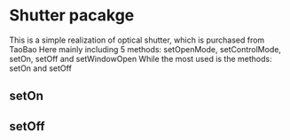 # Shutter pacakge
This is a simple realization of optical shutter, which is purchased from TaoBao
Here mainly including 5 methods: setOpenMode, setControlMode, setOn, setOff and setWindowOpen
While the most used is the methods: setOn and setOff
## setOn
## setOff